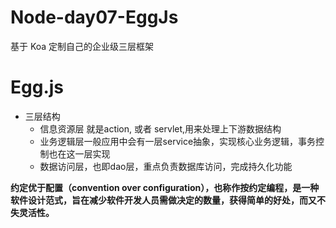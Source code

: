 # Node-day07-EggJs
基于 Koa 定制自己的企业级三层框架

# Egg.js
- 三层结构
  - 信息资源层 就是action, 或者 servlet,用来处理上下游数据结构
  - 业务逻辑层一般应用中会有一层service抽象，实现核心业务逻辑，事务控制也在这一层实现
  - 数据访问层，也即dao层，重点负责数据库访问，完成持久化功能

**约定优于配置（convention over configuration），也称作按约定编程，是⼀种软件设计范式，旨在减少软件开发⼈员需做决定的数量，获得简单的好处，⽽⼜不失灵活性。**
